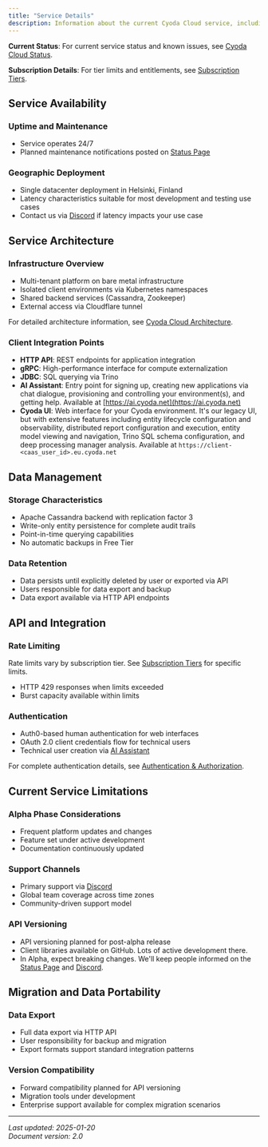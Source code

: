 ```yaml
---
title: "Service Details"
description: Information about the current Cyoda Cloud service, including operational characteristics, service boundaries, and important considerations for users.
---
```


<!--
ABOUTME: This document provides comprehensive information about the current Cyoda Cloud service, including service characteristics, operational details, and important considerations. References cyoda-cloud-status.md for current issues and entitlements.md for subscription details.

TONE: Neutral, factual tone appropriate for alpha-phase SaaS documentation. Focus on clear, actionable information without apologetic language or marketing speak. Present current service state and capabilities.
-->

**Current Status**: For current service status and known issues, see [Cyoda Cloud Status](cyoda-cloud-status.md).

**Subscription Details**: For tier limits and entitlements, see [Subscription Tiers](entitlements.md).

## Service Availability

### Uptime and Maintenance

- Service operates 24/7
- Planned maintenance notifications posted on [Status Page](cyoda-cloud-status.md)

### Geographic Deployment

- Single datacenter deployment in Helsinki, Finland
- Latency characteristics suitable for most development and testing use cases
- Contact us via [Discord](https://discord.com/invite/95rdAyBZr2) if latency impacts your use case

## Service Architecture

### Infrastructure Overview

- Multi-tenant platform on bare metal infrastructure
- Isolated client environments via Kubernetes namespaces
- Shared backend services (Cassandra, Zookeeper)
- External access via Cloudflare tunnel

For detailed architecture information, see [Cyoda Cloud Architecture](cyoda-cloud-architecture.md).

### Client Integration Points

- **HTTP API**: REST endpoints for application integration
- **gRPC**: High-performance interface for compute externalization
- **JDBC**: SQL querying via Trino
- **AI Assistant**: Entry point for signing up, creating new applications via chat dialogue, provisioning and
  controlling your environment(s), and getting help. Available at [https://ai.cyoda.net](https://ai.cyoda.net)
- **Cyoda UI**: Web interface for your Cyoda environment. It's our legacy UI, but with extensive features including
  entity lifecycle configuration and observability, distributed report configuration and execution, entity model viewing
  and navigation, Trino SQL schema configuration, and deep processing manager analysis. Available at
  `https://client-<caas_user_id>.eu.cyoda.net`

## Data Management

### Storage Characteristics

- Apache Cassandra backend with replication factor 3
- Write-only entity persistence for complete audit trails
- Point-in-time querying capabilities
- No automatic backups in Free Tier

### Data Retention

- Data persists until explicitly deleted by user or exported via API
- Users responsible for data export and backup
- Data export available via HTTP API endpoints

## API and Integration

### Rate Limiting

Rate limits vary by subscription tier. See [Subscription Tiers](entitlements.md) for specific limits.

- HTTP 429 responses when limits exceeded
- Burst capacity available within limits

### Authentication

- Auth0-based human authentication for web interfaces
- OAuth 2.0 client credentials flow for technical users
- Technical user creation via [AI Assistant](https://ai.cyoda.net)

For complete authentication details, see [Authentication & Authorization](authentication-authorization.md).

## Current Service Limitations

### Alpha Phase Considerations

- Frequent platform updates and changes
- Feature set under active development
- Documentation continuously updated

### Support Channels

- Primary support via [Discord](https://discord.com/invite/95rdAyBZr2)
- Global team coverage across time zones
- Community-driven support model

### API Versioning

- API versioning planned for post-alpha release
- Client libraries available on GitHub. Lots of active development there.
- In Alpha, expect breaking changes. We'll keep people informed on the [Status Page](cyoda-cloud-status.md) and [Discord](https://discord.com/invite/95rdAyBZr2).

## Migration and Data Portability

### Data Export

- Full data export via HTTP API
- User responsibility for backup and migration
- Export formats support standard integration patterns

### Version Compatibility

- Forward compatibility planned for API versioning
- Migration tools under development
- Enterprise support available for complex migration scenarios

---

*Last updated: 2025-01-20*  
*Document version: 2.0*